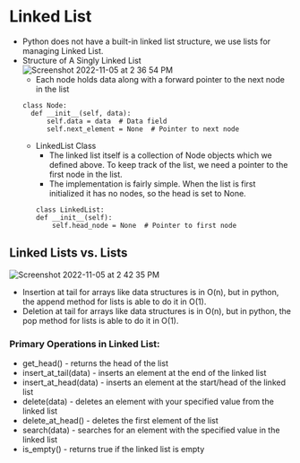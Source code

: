 # Linked List
- Python does not have a built-in linked list structure, we use lists for managing Linked List.
- Structure of A Singly Linked List 
![Screenshot 2022-11-05 at 2 36 54 PM](https://user-images.githubusercontent.com/22169012/200112260-6e6fe5ad-accb-4981-b7db-908ebc3b8acc.png)
  - Each node holds data along with a forward pointer to the next node in the list
  ```
  class Node:
    def __init__(self, data):
        self.data = data  # Data field
        self.next_element = None  # Pointer to next node
  ```
  - LinkedList Class
    - The linked list itself is a collection of Node objects which we defined above. To keep track of the list, we need a pointer to the first node in the list.
    - The implementation is fairly simple. When the list is first initialized it has no nodes, so the head is set to None.
    ```
    class LinkedList:
    def __init__(self):
        self.head_node = None  # Pointer to first node
    ```

## Linked Lists vs. Lists
![Screenshot 2022-11-05 at 2 42 35 PM](https://user-images.githubusercontent.com/22169012/200112496-8c185f02-0db4-4fbe-9f53-a0a89b9ad2fb.png)
- Insertion at tail for arrays like data structures is in O(n), but in python, the append method for lists is able to do it in O(1).
- Deletion at tail for arrays like data structures is in O(n), but in python, the pop method for lists is able to do it in O(1).

### Primary Operations in Linked List:
- get_head() - returns the head of the list
- insert_at_tail(data) - inserts an element at the end of the linked list
- insert_at_head(data) - inserts an element at the start/head of the linked list
- delete(data) - deletes an element with your specified value from the linked list
- delete_at_head() - deletes the first element of the list
- search(data) - searches for an element with the specified value in the linked list
- is_empty() - returns true if the linked list is empty
